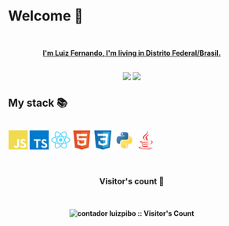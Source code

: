 # Welcome 🧐
<br/>
<p align="center" style="text-decoration: underline;"><b>I'm Luiz Fernando, I'm living in Distrito Federal/Brasil.<b/></p>
<br/>
<div align="center">
<img height="180em" src="https://github-readme-stats.vercel.app/api?username=luizpibo&show_icons=true&theme=radical"/>
<img height="180em" src="https://github-readme-stats.vercel.app/api/top-langs/?username=luizpibo&langs_count=8&theme=radical&layout=compact"/>
</div>

## My stack 📚 

<div align="center" style="display: inline-block;">
  <br/>
  <img align="center" alt="luiz-Js" height="40" width="40" src="https://raw.githubusercontent.com/devicons/devicon/master/icons/javascript/javascript-plain.svg">
  <img align="center" alt="luiz-Ts" height="40" width="40" src="https://raw.githubusercontent.com/devicons/devicon/master/icons/typescript/typescript-plain.svg">
  <img align="center" alt="luiz-React" height="40" width="40" src="https://raw.githubusercontent.com/devicons/devicon/master/icons/react/react-original.svg">
  <img align="center" alt="luiz-HTML" height="40" width="40" src="https://raw.githubusercontent.com/devicons/devicon/master/icons/html5/html5-original.svg">
  <img align="center" alt="luiz-CSS" height="40" width="40" src="https://raw.githubusercontent.com/devicons/devicon/master/icons/css3/css3-original.svg">
  <img align="center" alt="luiz-Python" height="40" width="40" src="https://raw.githubusercontent.com/devicons/devicon/master/icons/python/python-original.svg">
  <img align="center" alt="luiz-Java" height="40" width="40" src="https://raw.githubusercontent.com/devicons/devicon/master/icons/java/java-plain.svg">
  <br/>
</div>

<br/><h3 align="center">Visitor's count :eyes:</h3><br/>
<p align="center"><img src="https://profile-counter.glitch.me/{luizpibo}/count.svg" alt="contador luizpibo :: Visitor's Count" /></p>

